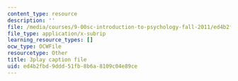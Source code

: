 ```yaml
---
content_type: resource
description: ''
file: /media/courses/9-00sc-introduction-to-psychology-fall-2011/ed4b2fbd9ddd51fb8b6a8109c04e89ce_yBYebcVw8Zk.vtt
file_type: application/x-subrip
learning_resource_types: []
ocw_type: OCWFile
resourcetype: Other
title: 3play caption file
uid: ed4b2fbd-9ddd-51fb-8b6a-8109c04e89ce
---
```

